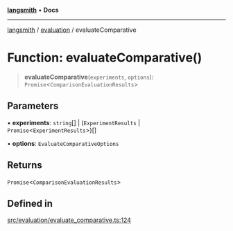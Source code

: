 [**langsmith**](../../README.md) • **Docs**

***

[langsmith](../../README.md) / [evaluation](../README.md) / evaluateComparative

# Function: evaluateComparative()

> **evaluateComparative**(`experiments`, `options`): `Promise`\<`ComparisonEvaluationResults`\>

## Parameters

• **experiments**: `string`[] \| (`ExperimentResults` \| `Promise`\<`ExperimentResults`\>)[]

• **options**: `EvaluateComparativeOptions`

## Returns

`Promise`\<`ComparisonEvaluationResults`\>

## Defined in

[src/evaluation/evaluate\_comparative.ts:124](https://github.com/langchain-ai/langsmith-sdk/blob/da3c1bb4f1396b48909bf0abac53fd717458c764/js/src/evaluation/evaluate_comparative.ts#L124)
